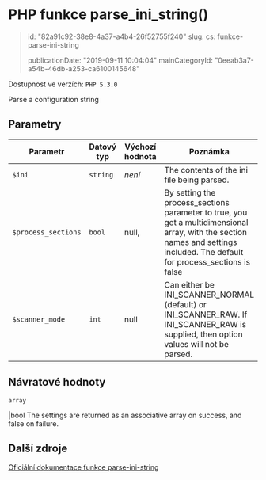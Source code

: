 PHP funkce parse_ini_string()
=============================

> id: "82a91c92-38e8-4a37-a4b4-26f52755f240"
> slug:
> 	cs: funkce-parse-ini-string
>
> publicationDate: "2019-09-11 10:04:04"
> mainCategoryId: "0eeab3a7-a54b-46db-a253-ca6100145648"

Dostupnost ve verzích: `PHP 5.3.0`

Parse a configuration string


Parametry
--------------

| Parametr | Datový typ | Výchozí hodnota | Poznámka |
|-----|-----|-----|-----|
| `$ini` | `string` | *není* | The contents of the ini file being parsed. |
| `$process_sections` | `bool` | null, | By setting the process_sections parameter to true, you get a multidimensional array, with the section names and settings included. The default for process_sections is false |
| `$scanner_mode` | `int` | null | Can either be INI_SCANNER_NORMAL (default) or INI_SCANNER_RAW. If INI_SCANNER_RAW is supplied, then option values will not be parsed. |


Návratové hodnoty
----------------

`array`

|bool The settings are returned as an associative array on success,
and false on failure.

Další zdroje
------------

[Oficiální dokumentace funkce parse-ini-string](https://www.php.net/manual/en/function.parse-ini-string.php)
